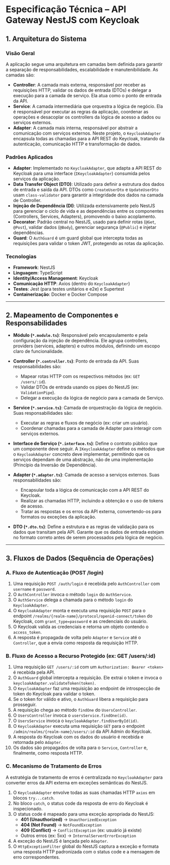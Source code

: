 # Especificação Técnica – API Gateway NestJS com Keycloak

## 1. Arquitetura do Sistema

### Visão Geral

A aplicação segue uma arquitetura em camadas bem definida para garantir a separação de responsabilidades, escalabilidade e manutenibilidade. As camadas são:

- **Controller**: A camada mais externa, responsável por receber as requisições HTTP, validar os dados de entrada (DTOs) e delegar a execução para a camada de serviço. Ela atua como o ponto de entrada da API.
- **Service**: A camada intermediária que orquestra a lógica de negócio. Ela é responsável por executar as regras da aplicação, coordenar as operações e desacoplar os controllers da lógica de acesso a dados ou serviços externos.
- **Adapter**: A camada mais interna, responsável por abstrair a comunicação com serviços externos. Neste projeto, o `KeycloakAdapter` encapsula todas as chamadas para a API REST do Keycloak, tratando da autenticação, comunicação HTTP e transformação de dados.

### Padrões Aplicados

- **Adapter**: Implementado no `KeycloakAdapter`, que adapta a API REST do Keycloak para uma interface (`IKeycloakAdapter`) consumida pelos serviços da aplicação.
- **Data Transfer Object (DTO)**: Utilizado para definir a estrutura dos dados de entrada e saída da API. DTOs como `CreateUserDto` e `UpdateUserDto` usam `class-validator` para garantir a integridade dos dados na camada de Controller.
- **Injeção de Dependência (DI)**: Utilizada extensivamente pelo NestJS para gerenciar o ciclo de vida e as dependências entre os componentes (Controllers, Services, Adapters), promovendo o baixo acoplamento.
- **Decorator**: Padrão central no NestJS, usado para definir rotas (`@Get`, `@Post`), validar dados (`@Body`), gerenciar segurança (`@Public`) e injetar dependências.
- **Guard**: O `AuthGuard` é um guard global que intercepta todas as requisições para validar o token JWT, protegendo as rotas da aplicação.

### Tecnologias

- **Framework**: NestJS
- **Linguagem**: TypeScript
- **Identity/Access Management**: Keycloak
- **Comunicação HTTP**: Axios (dentro do `KeycloakAdapter`)
- **Testes**: Jest (para testes unitários e e2e) e Supertest
- **Containerização**: Docker e Docker Compose

---

## 2. Mapeamento de Componentes e Responsabilidades

- **Módulo (`*.module.ts`)**: Responsável pelo encapsulamento e pela configuração da injeção de dependência. Ele agrupa controllers, providers (services, adapters) e outros módulos, definindo um escopo claro de funcionalidade.

- **Controller (`*.controller.ts`)**: Ponto de entrada da API. Suas responsabilidades são:
  - Mapear rotas HTTP com os respectivos métodos (ex: `GET /users/:id`).
  - Validar DTOs de entrada usando os pipes do NestJS (ex: `ValidationPipe`).
  - Delegar a execução da lógica de negócio para a camada de Serviço.

- **Service (`*.service.ts`)**: Camada de orquestração da lógica de negócio. Suas responsabilidades são:
  - Executar as regras e fluxos de negócio (ex: criar um usuário).
  - Coordenar chamadas para a camada de Adapter para interagir com serviços externos.

- **Interface de Serviço (`*.interface.ts`)**: Define o contrato público que um componente deve seguir. A `IKeycloakAdapter` define os métodos que o `KeycloakAdapter` concreto deve implementar, permitindo que os serviços dependam de uma abstração, não de uma implementação (Princípio da Inversão de Dependência).

- **Adapter (`*.adapter.ts`)**: Camada de acesso a serviços externos. Suas responsabilidades são:
  - Encapsular toda a lógica de comunicação com a API REST do Keycloak.
  - Realizar as chamadas HTTP, incluindo a obtenção e o uso de tokens de acesso.
  - Tratar as respostas e os erros da API externa, convertendo-os para formatos ou exceções da aplicação.

- **DTO (`*.dto.ts`)**: Define a estrutura e as regras de validação para os dados que transitam pela API. Garante que os dados de entrada estejam no formato correto antes de serem processados pela lógica de negócio.

---

## 3. Fluxos de Dados (Sequência de Operações)

### A. Fluxo de Autenticação (POST /login)

1.  Uma requisição `POST /auth/login` é recebida pelo `AuthController` com `username` e `password`.
2.  O `AuthController` invoca o método `login` do `AuthService`.
3.  O `AuthService` delega a chamada para o método `login` do `KeycloakAdapter`.
4.  O `KeycloakAdapter` monta e executa uma requisição `POST` para o endpoint `/realms/{realm-name}/protocol/openid-connect/token` do Keycloak, com `grant_type=password` e as credenciais do usuário.
5.  O Keycloak valida as credenciais e retorna um objeto contendo o `access_token`.
6.  A resposta é propagada de volta pelo `Adapter` e `Service` até o `Controller`, que a envia como resposta da requisição HTTP.

### B. Fluxo de Acesso a Recurso Protegido (ex: GET /users/:id)

1.  Uma requisição `GET /users/:id` com um `Authorization: Bearer <token>` é recebida pela API.
2.  O `AuthGuard` global intercepta a requisição. Ele extrai o token e invoca o `keycloakAdapter.validateToken(token)`.
3.  O `KeycloakAdapter` faz uma requisição ao endpoint de introspecção de token do Keycloak para validar o token.
4.  Se o token for válido e ativo, o `AuthGuard` libera a requisição para prosseguir.
5.  A requisição chega ao método `findOne` do `UsersController`.
6.  O `UsersController` invoca o `usersService.findOne(id)`.
7.  O `UsersService` invoca o `keycloakAdapter.findUserById(id)`.
8.  O `KeycloakAdapter` executa uma requisição `GET` para o endpoint `/admin/realms/{realm-name}/users/:id` da API Admin do Keycloak.
9.  A resposta do Keycloak com os dados do usuário é recebida e retornada pelo `Adapter`.
10. Os dados são propagados de volta para o `Service`, `Controller` e, finalmente, como resposta HTTP.

### C. Mecanismo de Tratamento de Erros

A estratégia de tratamento de erros é centralizada no `KeycloakAdapter` para converter erros da API externa em exceções semânticas do NestJS.

1.  O `KeycloakAdapter` envolve todas as suas chamadas HTTP `axios` em blocos `try...catch`.
2.  No bloco `catch`, o status code da resposta de erro do Keycloak é inspecionado.
3.  O status code é mapeado para uma exceção apropriada do NestJS:
    - **401 (Unauthorized)** -> `UnauthorizedException`
    - **404 (Not Found)** -> `NotFoundException`
    - **409 (Conflict)** -> `ConflictException` (ex: usuário já existe)
    - Outros erros (ex: 5xx) -> `InternalServerErrorException`
4.  A exceção do NestJS é lançada pelo `Adapter`.
5.  O `HttpExceptionFilter` global do NestJS captura a exceção e formata uma resposta HTTP padronizada com o status code e a mensagem de erro correspondentes.
